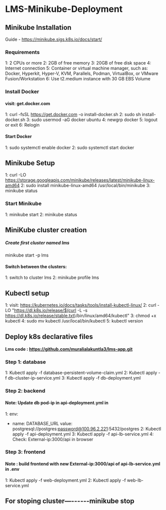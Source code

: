 # LMS-Minikube-Deployment
## Minikube Installation
  Guide - https://minikube.sigs.k8s.io/docs/start/

### Requirements 
  1: 2 CPUs or more
  2: 2GB of free memory
  3: 20GB of free disk space
  4: Internet connection
  5: Container or virtual machine manager, such as: Docker, Hyperkit, Hyper-V, KVM, Parallels, Podman, VirtualBox, or VMware Fusion/Workstation
  6: Use t2.medium instance with 30 GB EBS Volume

### Install Docker
#### visit: get.docker.com 
  1: curl -fsSL https://get.docker.com -o install-docker.sh
  2: sudo sh install-docker.sh
  3: sudo usermod -aG docker ubuntu
  4: newgrp docker
  5: logout or  exit
  6: Relogin
#### Start Docker
  1: sudo systemctl enable docker
  2: sudo systemctl start docker

## Minikube Setup

  1: curl -LO https://storage.googleapis.com/minikube/releases/latest/minikube-linux-amd64
  2: sudo install minikube-linux-amd64 /usr/local/bin/minikube
  3: minikube status

### Start Minikube
  1: minikube start 
  2: minikube status
## MiniKube cluster creation
##### Create first cluster named lms
  minikube start -p lms
#### Switch between the clusters:
  1: switch to cluster lms
  2: minikube profile lms

## Kubectl setup

  1: visit: https://kubernetes.io/docs/tasks/tools/install-kubectl-linux/
  2: curl -LO "https://dl.k8s.io/release/$(curl -L -s https://dl.k8s.io/release/stable.txt)/bin/linux/amd64/kubectl"
  3: chmod +x kubectl 
  4: sudo mv kubectl /usr/local/bin/kubectl
  5: kubectl version

## Deploy k8s declarative files

#### Lms code : https://github.com/muralialakuntla3/lms-app.git
### Step 1: database
  1: Kubectl apply -f database-persistent-volume-claim.yml
  2: Kubectl apply -f db-cluster-ip-service.yml
  3: Kubectl apply -f db-deployment.yml

### Step 2: backend
#### Note: Update db pod-ip in api-deployment.yml in
  1: env: 
  - name: DATABASE_URL
    value: postgresql://postgres:password@100.96.2.221:5432/postgres
  2: Kubectl apply -f api-deployment.yml
  3: Kubectl apply -f api-lb-service.yml
  4: Check: External-ip:3000/api in browser

### Step 3: frontend
#### Note : build frontend with new External-ip:3000/api of api-lb-service.yml in .env

  1: Kubectl apply -f web-deployment.yml
  2: Kubectl apply -f web-lb-service.yml

## For stoping cluster—------minikube stop
